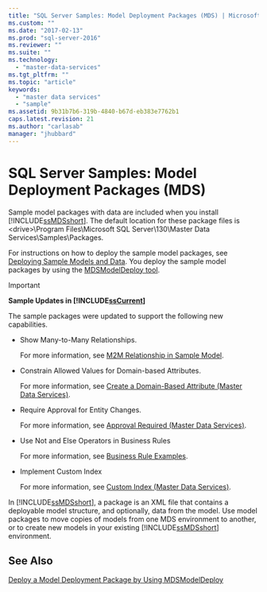 ```yaml
---
title: "SQL Server Samples: Model Deployment Packages (MDS) | Microsoft Docs"
ms.custom: ""
ms.date: "2017-02-13"
ms.prod: "sql-server-2016"
ms.reviewer: ""
ms.suite: ""
ms.technology: 
  - "master-data-services"
ms.tgt_pltfrm: ""
ms.topic: "article"
keywords: 
  - "master data services"
  - "sample"
ms.assetid: 9b31b7b6-319b-4840-b67d-eb383e7762b1
caps.latest.revision: 21
ms.author: "carlasab"
manager: "jhubbard"
---
```

# SQL Server Samples: Model Deployment Packages (MDS)
  Sample model packages with data are included when you install [!INCLUDE[ssMDSshort](../a9notintoc/includes/ssmdsshort-md.md)]. The default location for these package files is \<drive>\Program Files\Microsoft SQL Server\130\Master Data Services\Samples\Packages.  
  
 For instructions on how to deploy the sample model packages, see [Deploying Sample Models and Data](../master-data-services/master-data-services-installation-and-configuration.md#deploySample). You deploy the sample model packages by using the [MDSModelDeploy tool](../master-data-services/deploy-a-model-deployment-package-by-using-mdsmodeldeploy.md).  
  
> [!IMPORTANT]  
>  **Sample Updates in [!INCLUDE[ssCurrent](../a9notintoc/includes/sscurrent-md.md)]**  
>   
>  The sample packages were updated to support the following new capabilities.  
>   
>  -   Show Many-to-Many Relationships.  
>   
>      For more information, see [M2M Relationship in Sample Model](../master-data-services/show-many-to-many-relationships-in-derived-hierarchies-master-data-services.md#M2MSample).  
> -   Constrain Allowed Values for Domain-based Attributes.  
>   
>      For more information, see [Create a Domain-Based Attribute &#40;Master Data Services&#41;](../master-data-services/create-a-domain-based-attribute-master-data-services.md).  
> -   Require Approval for Entity Changes.  
>   
>      For more information, see [Approval Required &#40;Master Data Services&#41;](../master-data-services/approval-required-master-data-services.md).  
> -   Use Not and Else Operators in Business Rules  
>   
>      For more information, see [Business Rule Examples](../master-data-services/business-rule-examples-master-data-services.md).  
> -   Implement Custom Index  
>   
>      For more information, see [Custom Index &#40;Master Data Services&#41;](../master-data-services/custom-index-master-data-services.md).  
  
 In [!INCLUDE[ssMDSshort](../a9notintoc/includes/ssmdsshort-md.md)], a package is an XML file that contains a deployable model structure, and optionally, data from the model. Use model packages to move copies of models from one MDS environment to another, or to create new models in your existing [!INCLUDE[ssMDSshort](../a9notintoc/includes/ssmdsshort-md.md)] environment.  
  
## See Also  
 [Deploy a Model Deployment Package by Using MDSModelDeploy](../master-data-services/deploy-a-model-deployment-package-by-using-mdsmodeldeploy.md)  
  
  
